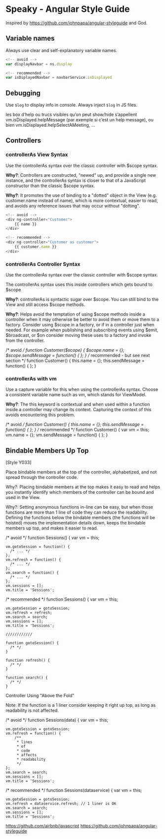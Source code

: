 # Speaky - Angular Style Guide

Inspired by https://github.com/johnpapa/angular-styleguide and God.

## Variable names

Always use clear and self-explanatory variable names.

```javascript
<!-- avoid -->
var displayNavbar = ns.display
```
```javascript
<!-- recommended -->
var isDiplayedNavbar = navbarService.isDisplayed
```

## Debugging
Use `$log` to display info in console.
Always inject `$log` in JS files. 


les box d’help ou trucs visibles qu’on peut show/hide s’appellent 
vm.isDisplayed.helpMessage (par exemple si c’est un help message), ou bien vm.isDisplayed.helpSelectAMeeting, …


## Controllers

### controllerAs View Syntax

Use the controllerAs syntax over the classic controller with $scope syntax.

**Why?**: Controllers are constructed, "newed" up, and provide a single new instance, and the controllerAs syntax is closer to that of a JavaScript constructor than the classic $scope syntax.

**Why?**: It promotes the use of binding to a "dotted" object in the View (e.g. customer.name instead of name), which is more contextual, easier to read, and avoids any reference issues that may occur without "dotting".

```javascript
<!-- avoid -->
<div ng-controller="Customer">
    {{ name }}
</div>
```

```javascript
<!-- recommended -->
<div ng-controller="Customer as customer">
    {{ customer.name }}
</div>
```

### controllerAs Controller Syntax

Use the controllerAs syntax over the classic controller with $scope syntax.

The controllerAs syntax uses this inside controllers which gets bound to $scope

**Why?**: controllerAs is syntactic sugar over $scope. You can still bind to the View and still access $scope methods.

**Why?**: Helps avoid the temptation of using $scope methods inside a controller when it may otherwise be better to avoid them or move them to a factory. Consider using $scope in a factory, or if in a controller just when needed. For example when publishing and subscribing events using $emit, $broadcast, or $on consider moving these uses to a factory and invoke from the controller.

/* avoid */
function Customer($scope) {
    $scope.name = {};
    $scope.sendMessage = function() { };
}
/* recommended - but see next section */
function Customer() {
    this.name = {};
    this.sendMessage = function() { };
}

### controllerAs with vm

Use a capture variable for this when using the controllerAs syntax. Choose a consistent variable name such as vm, which stands for ViewModel.

**Why?**: The this keyword is contextual and when used within a function inside a controller may change its context. Capturing the context of this avoids encountering this problem.

/* avoid */
function Customer() {
    this.name = {};
    this.sendMessage = function() { };
}
/* recommended */
function Customer() {
    var vm = this;
    vm.name = {};
    vm.sendMessage = function() { };
}

## Bindable Members Up Top

[Style Y033]

Place bindable members at the top of the controller, alphabetized, and not spread through the controller code.

Why?: Placing bindable members at the top makes it easy to read and helps you instantly identify which members of the controller can be bound and used in the View.

Why?: Setting anonymous functions in-line can be easy, but when those functions are more than 1 line of code they can reduce the readability. Defining the functions below the bindable members (the functions will be hoisted) moves the implementation details down, keeps the bindable members up top, and makes it easier to read.

/* avoid */
function Sessions() {
    var vm = this;

    vm.gotoSession = function() {
      /* ... */
    };
    vm.refresh = function() {
      /* ... */
    };
    vm.search = function() {
      /* ... */
    };
    vm.sessions = [];
    vm.title = 'Sessions';
/* recommended */
function Sessions() {
    var vm = this;

    vm.gotoSession = gotoSession;
    vm.refresh = refresh;
    vm.search = search;
    vm.sessions = [];
    vm.title = 'Sessions';

    ////////////

    function gotoSession() {
      /* */
    }

    function refresh() {
      /* */
    }

    function search() {
      /* */
    }
Controller Using "Above the Fold"

Note: If the function is a 1 liner consider keeping it right up top, as long as readability is not affected.

/* avoid */
function Sessions(data) {
    var vm = this;

    vm.gotoSession = gotoSession;
    vm.refresh = function() {
        /**
         * lines
         * of
         * code
         * affects
         * readability
         */
    };
    vm.search = search;
    vm.sessions = [];
    vm.title = 'Sessions';
/* recommended */
function Sessions(dataservice) {
    var vm = this;

    vm.gotoSession = gotoSession;
    vm.refresh = dataservice.refresh; // 1 liner is OK
    vm.search = search;
    vm.sessions = [];
    vm.title = 'Sessions';
    
https://github.com/airbnb/javascript
https://github.com/johnpapa/angular-styleguide
